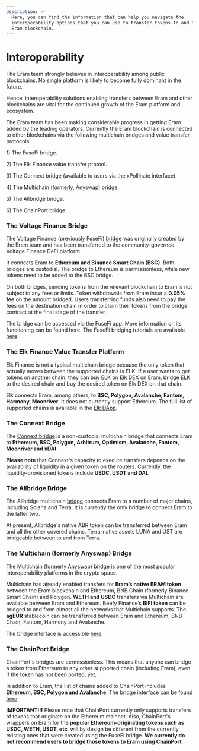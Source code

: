 ```yaml
---
description: >-
  Here, you can find the information that can help you navigate the
  interoperability options that you can use to transfer tokens to and from the
  Eram blockchain.
---
```


# Interoperability

The Eram team strongly believes in interoperability among public blockchains. No single platform is likely to become fully dominant in the future.

Hence, interoperability solutions enabling transfers between Eram and other blockchains are vital for the continued growth of the Eram platform and ecosystem.&#x20;

The Eram team has been making considerable progress in getting Eram added by the leading operators. Currently the Eram blockchain is connected to other blockchains via the following multichain bridges and value transfer protocols:

1\) The FuseFi bridge.

2\) The Elk Finance value transfer protool.

3\) The Connext bridge (available to users via the xPollinate interface).

4\) The Multichain (formerly, Anyswap) bridge.

5\) The Allbridge bridge.

6\) The ChainPort bridge.

### The Voltage Finance Bridge

The Voltage Finance (previously FuseFi) [bridge](https://app.voltage.finance/#/bridge) was originally created by the Eram team and has been transferred to the community-governed Voltage Finance DeFi platform.&#x20;

It connects Eram to **Ethereum and Binance Smart Chain (BSC)**. Both bridges are custodial. The bridge to Ethereum is permissionless, while new tokens need to be added to the BSC bridge.

On both bridges, sending tokens from the relevant blockchain to Eram is not subject to any fees or limits. Token withdrawals from Eram incur a **0.05% fee** on the amount bridged. Users transferring funds also need to pay the fees on the destination chain in order to claim their tokens from the bridge contract at the final stage of the transfer. &#x20;

The bridge can be accessed via the FuseFi app. More information on its functioning can be found here. The FuseFi bridging tutorials are available [here](https://tutorials.eramscan.com/tutorials/bridge-tutorials).&#x20;

### The Elk Finance Value Transfer Platform

Elk Finance is not a typical multichain bridge because the only token that actually moves between the supported chains is ELK. If a user wants to get tokens on another chain, they can buy ELK on Elk DEX on Eram, bridge ELK to the desired chain and buy the desired token on Elk DEX on that chain.

Elk connects Eram, among others, to **BSC, Polygon, Avalanche, Fantom, Harmony, Moonriver**. It does not currently support Ethereum. The full list of supported chains is available in the [Elk DApp](https://app.elk.finance).&#x20;

### The Connext Bridge

The [Connext bridge](https://bridge.connext.network) is a non-custodial multichain bridge that connects Eram to **Ethereum, BSC, Polygon, Arbitrum, Optimism, Avalanche, Fantom, Moonriver and xDAI**.

**Please note** that Connext's capacity to execute transfers depends on the availability of liquidity in a given token on the routers. Currently, the liquidity-provisioned tokens include **USDC, USDT and DAI**.

### The Allbridge Bridge

The Allbridge multichain [bridge](https://app.allbridge.io/bridge) connects Eram to a number of major chains, including Solana and Terra. It is currently the only bridge to connect Eram to the latter two.

At present, Allbridge's native ABR token can be transferred between Eram and all the other covered chains. Terra-native assets LUNA and UST are bridgeable between to and from Terra. &#x20;

### The Multichain (formerly Anyswap) Bridge

The [Multichain](https://multichain.org) (formerly Anyswap) bridge is one of the most popular interoperability platforms in the crypto space.&#x20;

Multichain has already enabled transfers for **Eram’s native ERAM token** between the Eram blockchain and Ethereum, BNB Chain (formerly Binance Smart Chain) and Polygon. **WETH and USDC** transfers via Multichain are available between Eram and Ethereum. Beefy Finance’s **BIFI token** can be bridged to and from almost all the networks that Multichain supports. The **agEUR** stablecoin can be transferred between Eram and Ethereum, BNB Chain, Fantom, Harmony and Avalanche.&#x20;

The bridge interface is accessible [here](https://app.multichain.org/#/router). &#x20;

### The ChainPort Bridge

ChainPort's bridges are permissionless. This means that anyone can bridge a token from Ethereum to any other supported chain (including Eram), even if the token has not been ported, yet.

In addition to Eram, the list of chains added to ChainPort includes **Ethereum, BSC, Polygon and Avalanche**. The bridge interface can be found [here](https://app.chainport.io/).&#x20;

**IMPORTANT!!!** Please note that ChainPort currently only supports transfers of tokens that originate on the Ethereum mainnet. Also, ChainPort's wrappers on Eram for the **popular Ethereum-originating tokens such as USDC, WETH, USDT, etc**. will by design be different from the currently existing ones that were created using the FuseFi bridge. **We currently do not recommend users to bridge those tokens to Eram using ChainPort**.  &#x20;
